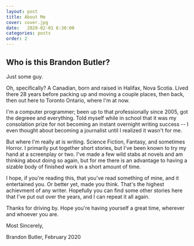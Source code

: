 ```yaml
---
layout: post
title: About Me
cover: cover.jpg
date:   2020-02-01 6:30:00
categories: posts
order: 2
---
```


## Who is this Brandon Butler?

Just some guy.

Oh, specifically? A Canadian, born and raised in Halifax, Nova Scotia. Lived there 28 years before packing up and moving a couple places, then back, then out here to Toronto Ontario, where I'm at now.

I'm a computer programmer; been up to that professionally since 2005, got the degreee and everything. Told myself while in school that it was my consolation prize for not becoming an instant
overnight writing success -- I even thought about becoming a journalist until I realized it wasn't for me.

But where I'm really at is writing. Science Fiction, Fantasy, and sometimes Horror. I primarily put together short stories, but I've been known to try my hand at a screenplay or two. I've made a few
wild stabs at novels and am thinking about doing so again, but for me there is an advantage to having a sizable body of finished work in a short amount of time.

I hope, if you're reading this, that you've read something of mine, and it entertained you. Or better yet, made you think. That's the highest achievment of any writer.
Hopefully you can find some other stories here that I've put out over the years, and I can repeat it all again.

Thanks for driving by. Hope you're having yourself a great time, wherever and whoever you are.


Most Sincerely,

Brandon Butler, February 2020